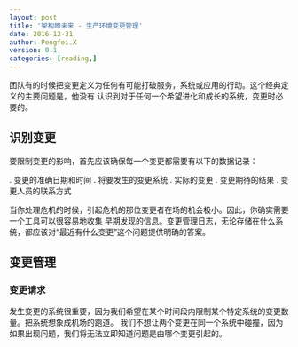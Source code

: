 ```yaml
---
layout: post
title: '架构即未来 - 生产环境变更管理'
date: 2016-12-31
author: Pengfei.X
version: 0.1
categories: [reading,]
---
```


团队有的时候把变更定义为任何有可能打破服务，系统或应用的行动。这个经典定义的主要问题是，他没有
认识到对于任何一个希望进化和成长的系统，变更时必要的。

## 识别变更

要限制变更的影响，首先应该确保每一个变更都需要有以下的数据记录：

. 变更的准确日期和时间
. 将要发生的变更系统
. 实际的变更
. 变更期待的结果
. 变更人员的联系方式

当你处理危机的时候，引起危机的那位变更者在场的机会极小。因此，你确实需要一个工具可以很容易地收集
早期发现的信息。变更管理日志，无论存储在什么系统，都应该对“最近有什么变更”这个问题提供明确的答案。



## 变更管理

### 变更请求
发生变更的系统很重要，因为我们希望在某个时间段内限制某个特定系统的变更数量。把系统想象成机场的跑道。
我们不想让两个变更在同一个系统中碰撞，因为如果出现问题，我们将无法立即知道问题是由哪个变更引起的。
